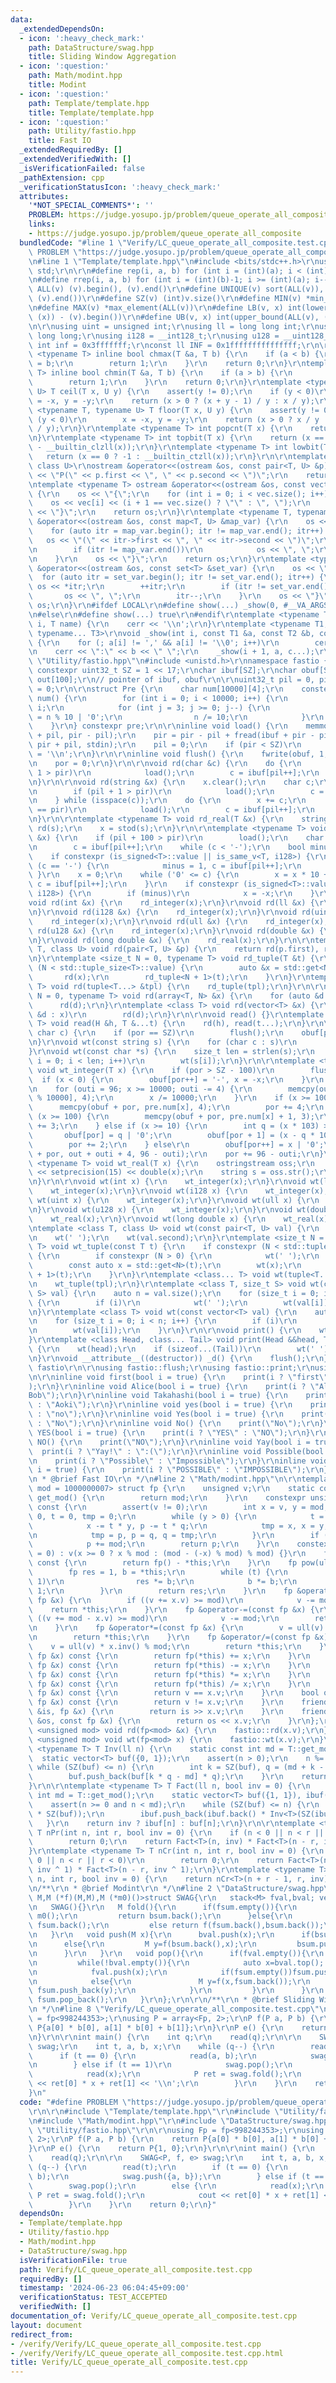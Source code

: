```yaml
---
data:
  _extendedDependsOn:
  - icon: ':heavy_check_mark:'
    path: DataStructure/swag.hpp
    title: Sliding Window Aggregation
  - icon: ':question:'
    path: Math/modint.hpp
    title: Modint
  - icon: ':question:'
    path: Template/template.hpp
    title: Template/template.hpp
  - icon: ':question:'
    path: Utility/fastio.hpp
    title: Fast IO
  _extendedRequiredBy: []
  _extendedVerifiedWith: []
  _isVerificationFailed: false
  _pathExtension: cpp
  _verificationStatusIcon: ':heavy_check_mark:'
  attributes:
    '*NOT_SPECIAL_COMMENTS*': ''
    PROBLEM: https://judge.yosupo.jp/problem/queue_operate_all_composite
    links:
    - https://judge.yosupo.jp/problem/queue_operate_all_composite
  bundledCode: "#line 1 \"Verify/LC_queue_operate_all_composite.test.cpp\"\n#define\
    \ PROBLEM \"https://judge.yosupo.jp/problem/queue_operate_all_composite\"\r\n\r\
    \n#line 1 \"Template/template.hpp\"\n#include <bits/stdc++.h>\r\nusing namespace\
    \ std;\r\n\r\n#define rep(i, a, b) for (int i = (int)(a); i < (int)(b); i++)\r\
    \n#define rrep(i, a, b) for (int i = (int)(b)-1; i >= (int)(a); i--)\r\n#define\
    \ ALL(v) (v).begin(), (v).end()\r\n#define UNIQUE(v) sort(ALL(v)), (v).erase(unique(ALL(v)),\
    \ (v).end())\r\n#define SZ(v) (int)v.size()\r\n#define MIN(v) *min_element(ALL(v))\r\
    \n#define MAX(v) *max_element(ALL(v))\r\n#define LB(v, x) int(lower_bound(ALL(v),\
    \ (x)) - (v).begin())\r\n#define UB(v, x) int(upper_bound(ALL(v), (x)) - (v).begin())\r\
    \n\r\nusing uint = unsigned int;\r\nusing ll = long long int;\r\nusing ull = unsigned\
    \ long long;\r\nusing i128 = __int128_t;\r\nusing u128 = __uint128_t;\r\nconst\
    \ int inf = 0x3fffffff;\r\nconst ll INF = 0x1fffffffffffffff;\r\n\r\ntemplate\
    \ <typename T> inline bool chmax(T &a, T b) {\r\n    if (a < b) {\r\n        a\
    \ = b;\r\n        return 1;\r\n    }\r\n    return 0;\r\n}\r\ntemplate <typename\
    \ T> inline bool chmin(T &a, T b) {\r\n    if (a > b) {\r\n        a = b;\r\n\
    \        return 1;\r\n    }\r\n    return 0;\r\n}\r\ntemplate <typename T, typename\
    \ U> T ceil(T x, U y) {\r\n    assert(y != 0);\r\n    if (y < 0)\r\n        x\
    \ = -x, y = -y;\r\n    return (x > 0 ? (x + y - 1) / y : x / y);\r\n}\r\ntemplate\
    \ <typename T, typename U> T floor(T x, U y) {\r\n    assert(y != 0);\r\n    if\
    \ (y < 0)\r\n        x = -x, y = -y;\r\n    return (x > 0 ? x / y : (x - y + 1)\
    \ / y);\r\n}\r\ntemplate <typename T> int popcnt(T x) {\r\n    return __builtin_popcountll(x);\r\
    \n}\r\ntemplate <typename T> int topbit(T x) {\r\n    return (x == 0 ? -1 : 63\
    \ - __builtin_clzll(x));\r\n}\r\ntemplate <typename T> int lowbit(T x) {\r\n \
    \   return (x == 0 ? -1 : __builtin_ctzll(x));\r\n}\r\n\r\ntemplate <class T,\
    \ class U>\r\nostream &operator<<(ostream &os, const pair<T, U> &p) {\r\n    os\
    \ << \"P(\" << p.first << \", \" << p.second << \")\";\r\n    return os;\r\n}\r\
    \ntemplate <typename T> ostream &operator<<(ostream &os, const vector<T> &vec)\
    \ {\r\n    os << \"{\";\r\n    for (int i = 0; i < vec.size(); i++) {\r\n    \
    \    os << vec[i] << (i + 1 == vec.size() ? \"\" : \", \");\r\n    }\r\n    os\
    \ << \"}\";\r\n    return os;\r\n}\r\ntemplate <typename T, typename U>\r\nostream\
    \ &operator<<(ostream &os, const map<T, U> &map_var) {\r\n    os << \"{\";\r\n\
    \    for (auto itr = map_var.begin(); itr != map_var.end(); itr++) {\r\n     \
    \   os << \"(\" << itr->first << \", \" << itr->second << \")\";\r\n        itr++;\r\
    \n        if (itr != map_var.end())\r\n            os << \", \";\r\n        itr--;\r\
    \n    }\r\n    os << \"}\";\r\n    return os;\r\n}\r\ntemplate <typename T> ostream\
    \ &operator<<(ostream &os, const set<T> &set_var) {\r\n    os << \"{\";\r\n  \
    \  for (auto itr = set_var.begin(); itr != set_var.end(); itr++) {\r\n       \
    \ os << *itr;\r\n        ++itr;\r\n        if (itr != set_var.end())\r\n     \
    \       os << \", \";\r\n        itr--;\r\n    }\r\n    os << \"}\";\r\n    return\
    \ os;\r\n}\r\n#ifdef LOCAL\r\n#define show(...) _show(0, #__VA_ARGS__, __VA_ARGS__)\r\
    \n#else\r\n#define show(...) true\r\n#endif\r\ntemplate <typename T> void _show(int\
    \ i, T name) {\r\n    cerr << '\\n';\r\n}\r\ntemplate <typename T1, typename T2,\
    \ typename... T3>\r\nvoid _show(int i, const T1 &a, const T2 &b, const T3 &...c)\
    \ {\r\n    for (; a[i] != ',' && a[i] != '\\0'; i++)\r\n        cerr << a[i];\r\
    \n    cerr << \":\" << b << \" \";\r\n    _show(i + 1, a, c...);\r\n}\n#line 2\
    \ \"Utility/fastio.hpp\"\n#include <unistd.h>\r\nnamespace fastio {\r\nstatic\
    \ constexpr uint32_t SZ = 1 << 17;\r\nchar ibuf[SZ];\r\nchar obuf[SZ];\r\nchar\
    \ out[100];\r\n// pointer of ibuf, obuf\r\n\r\nuint32_t pil = 0, pir = 0, por\
    \ = 0;\r\n\r\nstruct Pre {\r\n    char num[10000][4];\r\n    constexpr Pre() :\
    \ num() {\r\n        for (int i = 0; i < 10000; i++) {\r\n            int n =\
    \ i;\r\n            for (int j = 3; j >= 0; j--) {\r\n                num[i][j]\
    \ = n % 10 | '0';\r\n                n /= 10;\r\n            }\r\n        }\r\n\
    \    }\r\n} constexpr pre;\r\n\r\ninline void load() {\r\n    memmove(ibuf, ibuf\
    \ + pil, pir - pil);\r\n    pir = pir - pil + fread(ibuf + pir - pil, 1, SZ -\
    \ pir + pil, stdin);\r\n    pil = 0;\r\n    if (pir < SZ)\r\n        ibuf[pir++]\
    \ = '\\n';\r\n}\r\n\r\ninline void flush() {\r\n    fwrite(obuf, 1, por, stdout);\r\
    \n    por = 0;\r\n}\r\n\r\nvoid rd(char &c) {\r\n    do {\r\n        if (pil +\
    \ 1 > pir)\r\n            load();\r\n        c = ibuf[pil++];\r\n    } while (isspace(c));\r\
    \n}\r\n\r\nvoid rd(string &x) {\r\n    x.clear();\r\n    char c;\r\n    do {\r\
    \n        if (pil + 1 > pir)\r\n            load();\r\n        c = ibuf[pil++];\r\
    \n    } while (isspace(c));\r\n    do {\r\n        x += c;\r\n        if (pil\
    \ == pir)\r\n            load();\r\n        c = ibuf[pil++];\r\n    } while (!isspace(c));\r\
    \n}\r\n\r\ntemplate <typename T> void rd_real(T &x) {\r\n    string s;\r\n   \
    \ rd(s);\r\n    x = stod(s);\r\n}\r\n\r\ntemplate <typename T> void rd_integer(T\
    \ &x) {\r\n    if (pil + 100 > pir)\r\n        load();\r\n    char c;\r\n    do\r\
    \n        c = ibuf[pil++];\r\n    while (c < '-');\r\n    bool minus = 0;\r\n\
    \    if constexpr (is_signed<T>::value || is_same_v<T, i128>) {\r\n        if\
    \ (c == '-') {\r\n            minus = 1, c = ibuf[pil++];\r\n        }\r\n   \
    \ }\r\n    x = 0;\r\n    while ('0' <= c) {\r\n        x = x * 10 + (c & 15),\
    \ c = ibuf[pil++];\r\n    }\r\n    if constexpr (is_signed<T>::value || is_same_v<T,\
    \ i128>) {\r\n        if (minus)\r\n            x = -x;\r\n    }\r\n}\r\n\r\n\
    void rd(int &x) {\r\n    rd_integer(x);\r\n}\r\nvoid rd(ll &x) {\r\n    rd_integer(x);\r\
    \n}\r\nvoid rd(i128 &x) {\r\n    rd_integer(x);\r\n}\r\nvoid rd(uint &x) {\r\n\
    \    rd_integer(x);\r\n}\r\nvoid rd(ull &x) {\r\n    rd_integer(x);\r\n}\r\nvoid\
    \ rd(u128 &x) {\r\n    rd_integer(x);\r\n}\r\nvoid rd(double &x) {\r\n    rd_real(x);\r\
    \n}\r\nvoid rd(long double &x) {\r\n    rd_real(x);\r\n}\r\n\r\ntemplate <class\
    \ T, class U> void rd(pair<T, U> &p) {\r\n    return rd(p.first), rd(p.second);\r\
    \n}\r\ntemplate <size_t N = 0, typename T> void rd_tuple(T &t) {\r\n    if constexpr\
    \ (N < std::tuple_size<T>::value) {\r\n        auto &x = std::get<N>(t);\r\n \
    \       rd(x);\r\n        rd_tuple<N + 1>(t);\r\n    }\r\n}\r\ntemplate <class...\
    \ T> void rd(tuple<T...> &tpl) {\r\n    rd_tuple(tpl);\r\n}\r\n\r\ntemplate <size_t\
    \ N = 0, typename T> void rd(array<T, N> &x) {\r\n    for (auto &d : x)\r\n  \
    \      rd(d);\r\n}\r\ntemplate <class T> void rd(vector<T> &x) {\r\n    for (auto\
    \ &d : x)\r\n        rd(d);\r\n}\r\n\r\nvoid read() {}\r\ntemplate <class H, class...\
    \ T> void read(H &h, T &...t) {\r\n    rd(h), read(t...);\r\n}\r\n\r\nvoid wt(const\
    \ char c) {\r\n    if (por == SZ)\r\n        flush();\r\n    obuf[por++] = c;\r\
    \n}\r\nvoid wt(const string s) {\r\n    for (char c : s)\r\n        wt(c);\r\n\
    }\r\nvoid wt(const char *s) {\r\n    size_t len = strlen(s);\r\n    for (size_t\
    \ i = 0; i < len; i++)\r\n        wt(s[i]);\r\n}\r\n\r\ntemplate <typename T>\
    \ void wt_integer(T x) {\r\n    if (por > SZ - 100)\r\n        flush();\r\n  \
    \  if (x < 0) {\r\n        obuf[por++] = '-', x = -x;\r\n    }\r\n    int outi;\r\
    \n    for (outi = 96; x >= 10000; outi -= 4) {\r\n        memcpy(out + outi, pre.num[x\
    \ % 10000], 4);\r\n        x /= 10000;\r\n    }\r\n    if (x >= 1000) {\r\n  \
    \      memcpy(obuf + por, pre.num[x], 4);\r\n        por += 4;\r\n    } else if\
    \ (x >= 100) {\r\n        memcpy(obuf + por, pre.num[x] + 1, 3);\r\n        por\
    \ += 3;\r\n    } else if (x >= 10) {\r\n        int q = (x * 103) >> 10;\r\n \
    \       obuf[por] = q | '0';\r\n        obuf[por + 1] = (x - q * 10) | '0';\r\n\
    \        por += 2;\r\n    } else\r\n        obuf[por++] = x | '0';\r\n    memcpy(obuf\
    \ + por, out + outi + 4, 96 - outi);\r\n    por += 96 - outi;\r\n}\r\n\r\ntemplate\
    \ <typename T> void wt_real(T x) {\r\n    ostringstream oss;\r\n    oss << fixed\
    \ << setprecision(15) << double(x);\r\n    string s = oss.str();\r\n    wt(s);\r\
    \n}\r\n\r\nvoid wt(int x) {\r\n    wt_integer(x);\r\n}\r\nvoid wt(ll x) {\r\n\
    \    wt_integer(x);\r\n}\r\nvoid wt(i128 x) {\r\n    wt_integer(x);\r\n}\r\nvoid\
    \ wt(uint x) {\r\n    wt_integer(x);\r\n}\r\nvoid wt(ull x) {\r\n    wt_integer(x);\r\
    \n}\r\nvoid wt(u128 x) {\r\n    wt_integer(x);\r\n}\r\nvoid wt(double x) {\r\n\
    \    wt_real(x);\r\n}\r\nvoid wt(long double x) {\r\n    wt_real(x);\r\n}\r\n\r\
    \ntemplate <class T, class U> void wt(const pair<T, U> val) {\r\n    wt(val.first);\r\
    \n    wt(' ');\r\n    wt(val.second);\r\n}\r\ntemplate <size_t N = 0, typename\
    \ T> void wt_tuple(const T t) {\r\n    if constexpr (N < std::tuple_size<T>::value)\
    \ {\r\n        if constexpr (N > 0) {\r\n            wt(' ');\r\n        }\r\n\
    \        const auto x = std::get<N>(t);\r\n        wt(x);\r\n        wt_tuple<N\
    \ + 1>(t);\r\n    }\r\n}\r\ntemplate <class... T> void wt(tuple<T...> tpl) {\r\
    \n    wt_tuple(tpl);\r\n}\r\ntemplate <class T, size_t S> void wt(const array<T,\
    \ S> val) {\r\n    auto n = val.size();\r\n    for (size_t i = 0; i < n; i++)\
    \ {\r\n        if (i)\r\n            wt(' ');\r\n        wt(val[i]);\r\n    }\r\
    \n}\r\ntemplate <class T> void wt(const vector<T> val) {\r\n    auto n = val.size();\r\
    \n    for (size_t i = 0; i < n; i++) {\r\n        if (i)\r\n            wt(' ');\r\
    \n        wt(val[i]);\r\n    }\r\n}\r\n\r\nvoid print() {\r\n    wt('\\n');\r\n\
    }\r\ntemplate <class Head, class... Tail> void print(Head &&head, Tail &&...tail)\
    \ {\r\n    wt(head);\r\n    if (sizeof...(Tail))\r\n        wt(' ');\r\n    print(forward<Tail>(tail)...);\r\
    \n}\r\nvoid __attribute__((destructor)) _d() {\r\n    flush();\r\n}\r\n} // namespace\
    \ fastio\r\n\r\nusing fastio::flush;\r\nusing fastio::print;\r\nusing fastio::read;\r\
    \n\r\ninline void first(bool i = true) {\r\n    print(i ? \"first\" : \"second\"\
    );\r\n}\r\ninline void Alice(bool i = true) {\r\n    print(i ? \"Alice\" : \"\
    Bob\");\r\n}\r\ninline void Takahashi(bool i = true) {\r\n    print(i ? \"Takahashi\"\
    \ : \"Aoki\");\r\n}\r\ninline void yes(bool i = true) {\r\n    print(i ? \"yes\"\
    \ : \"no\");\r\n}\r\ninline void Yes(bool i = true) {\r\n    print(i ? \"Yes\"\
    \ : \"No\");\r\n}\r\ninline void No() {\r\n    print(\"No\");\r\n}\r\ninline void\
    \ YES(bool i = true) {\r\n    print(i ? \"YES\" : \"NO\");\r\n}\r\ninline void\
    \ NO() {\r\n    print(\"NO\");\r\n}\r\ninline void Yay(bool i = true) {\r\n  \
    \  print(i ? \"Yay!\" : \":(\");\r\n}\r\ninline void Possible(bool i = true) {\r\
    \n    print(i ? \"Possible\" : \"Impossible\");\r\n}\r\ninline void POSSIBLE(bool\
    \ i = true) {\r\n    print(i ? \"POSSIBLE\" : \"IMPOSSIBLE\");\r\n}\r\n\r\n/**\r\
    \n * @brief Fast IO\r\n */\n#line 2 \"Math/modint.hpp\"\n\r\ntemplate <unsigned\
    \ mod = 1000000007> struct fp {\r\n    unsigned v;\r\n    static constexpr int\
    \ get_mod() {\r\n        return mod;\r\n    }\r\n    constexpr unsigned inv()\
    \ const {\r\n        assert(v != 0);\r\n        int x = v, y = mod, p = 1, q =\
    \ 0, t = 0, tmp = 0;\r\n        while (y > 0) {\r\n            t = x / y;\r\n\
    \            x -= t * y, p -= t * q;\r\n            tmp = x, x = y, y = tmp;\r\
    \n            tmp = p, p = q, q = tmp;\r\n        }\r\n        if (p < 0)\r\n\
    \            p += mod;\r\n        return p;\r\n    }\r\n    constexpr fp(ll x\
    \ = 0) : v(x >= 0 ? x % mod : (mod - (-x) % mod) % mod) {}\r\n    fp operator-()\
    \ const {\r\n        return fp() - *this;\r\n    }\r\n    fp pow(ull t) {\r\n\
    \        fp res = 1, b = *this;\r\n        while (t) {\r\n            if (t &\
    \ 1)\r\n                res *= b;\r\n            b *= b;\r\n            t >>=\
    \ 1;\r\n        }\r\n        return res;\r\n    }\r\n    fp &operator+=(const\
    \ fp &x) {\r\n        if ((v += x.v) >= mod)\r\n            v -= mod;\r\n    \
    \    return *this;\r\n    }\r\n    fp &operator-=(const fp &x) {\r\n        if\
    \ ((v += mod - x.v) >= mod)\r\n            v -= mod;\r\n        return *this;\r\
    \n    }\r\n    fp &operator*=(const fp &x) {\r\n        v = ull(v) * x.v % mod;\r\
    \n        return *this;\r\n    }\r\n    fp &operator/=(const fp &x) {\r\n    \
    \    v = ull(v) * x.inv() % mod;\r\n        return *this;\r\n    }\r\n    fp operator+(const\
    \ fp &x) const {\r\n        return fp(*this) += x;\r\n    }\r\n    fp operator-(const\
    \ fp &x) const {\r\n        return fp(*this) -= x;\r\n    }\r\n    fp operator*(const\
    \ fp &x) const {\r\n        return fp(*this) *= x;\r\n    }\r\n    fp operator/(const\
    \ fp &x) const {\r\n        return fp(*this) /= x;\r\n    }\r\n    bool operator==(const\
    \ fp &x) const {\r\n        return v == x.v;\r\n    }\r\n    bool operator!=(const\
    \ fp &x) const {\r\n        return v != x.v;\r\n    }\r\n    friend istream &operator>>(istream\
    \ &is, fp &x) {\r\n        return is >> x.v;\r\n    }\r\n    friend ostream &operator<<(ostream\
    \ &os, const fp &x) {\r\n        return os << x.v;\r\n    }\r\n};\r\n\r\ntemplate\
    \ <unsigned mod> void rd(fp<mod> &x) {\r\n    fastio::rd(x.v);\r\n}\r\ntemplate\
    \ <unsigned mod> void wt(fp<mod> x) {\r\n    fastio::wt(x.v);\r\n}\r\n\r\ntemplate\
    \ <typename T> T Inv(ll n) {\r\n    static const int md = T::get_mod();\r\n  \
    \  static vector<T> buf({0, 1});\r\n    assert(n > 0);\r\n    n %= md;\r\n   \
    \ while (SZ(buf) <= n) {\r\n        int k = SZ(buf), q = (md + k - 1) / k;\r\n\
    \        buf.push_back(buf[k * q - md] * q);\r\n    }\r\n    return buf[n];\r\n\
    }\r\n\r\ntemplate <typename T> T Fact(ll n, bool inv = 0) {\r\n    static const\
    \ int md = T::get_mod();\r\n    static vector<T> buf({1, 1}), ibuf({1, 1});\r\n\
    \    assert(n >= 0 and n < md);\r\n    while (SZ(buf) <= n) {\r\n        buf.push_back(buf.back()\
    \ * SZ(buf));\r\n        ibuf.push_back(ibuf.back() * Inv<T>(SZ(ibuf)));\r\n \
    \   }\r\n    return inv ? ibuf[n] : buf[n];\r\n}\r\n\r\ntemplate <typename T>\
    \ T nPr(int n, int r, bool inv = 0) {\r\n    if (n < 0 || n < r || r < 0)\r\n\
    \        return 0;\r\n    return Fact<T>(n, inv) * Fact<T>(n - r, inv ^ 1);\r\n\
    }\r\ntemplate <typename T> T nCr(int n, int r, bool inv = 0) {\r\n    if (n <\
    \ 0 || n < r || r < 0)\r\n        return 0;\r\n    return Fact<T>(n, inv) * Fact<T>(r,\
    \ inv ^ 1) * Fact<T>(n - r, inv ^ 1);\r\n}\r\ntemplate <typename T> T nHr(int\
    \ n, int r, bool inv = 0) {\r\n    return nCr<T>(n + r - 1, r, inv);\r\n}\r\n\r\
    \n/**\r\n * @brief Modint\r\n */\n#line 2 \"DataStructure/swag.hpp\"\n\r\ntemplate<typename\
    \ M,M (*f)(M,M),M (*m0)()>struct SWAG{\r\n   stack<M> fval,bval; vector<M> fsum,bsum;\r\
    \n   SWAG(){}\r\n   M fold(){\r\n      if(fsum.empty()){\r\n         if(bsum.empty())return\
    \ m0();\r\n         return bsum.back();\r\n      }else{\r\n         if(bsum.empty())return\
    \ fsum.back();\r\n         else return f(fsum.back(),bsum.back());\r\n      }\r\
    \n   }\r\n   void push(M x){\r\n      bval.push(x);\r\n      if(bsum.empty())bsum.push_back(x);\r\
    \n      else{\r\n         M y=f(bsum.back(),x);\r\n         bsum.push_back(y);\r\
    \n      }\r\n   }\r\n   void pop(){\r\n      if(fval.empty()){\r\n         bsum.clear();\r\
    \n         while(!bval.empty()){\r\n            auto x=bval.top(); bval.pop();\r\
    \n            fval.push(x);\r\n            if(fsum.empty())fsum.push_back(x);\r\
    \n            else{\r\n               M y=f(x,fsum.back());\r\n              \
    \ fsum.push_back(y);\r\n            }\r\n         }\r\n      }\r\n      fval.pop();\
    \ fsum.pop_back();\r\n   }\r\n};\r\n\r\n/**\r\n * @brief Sliding Window Aggregation\r\
    \n */\n#line 8 \"Verify/LC_queue_operate_all_composite.test.cpp\"\n\r\nusing Fp\
    \ = fp<998244353>;\r\nusing P = array<Fp, 2>;\r\nP f(P a, P b) {\r\n    return\
    \ P{a[0] * b[0], a[1] * b[0] + b[1]};\r\n}\r\nP e() {\r\n    return P{1, 0};\r\
    \n}\r\n\r\nint main() {\r\n    int q;\r\n    read(q);\r\n\r\n    SWAG<P, f, e>\
    \ swag;\r\n    int t, a, b, x;\r\n    while (q--) {\r\n        read(t);\r\n  \
    \      if (t == 0) {\r\n            read(a, b);\r\n            swag.push({a, b});\r\
    \n        } else if (t == 1)\r\n            swag.pop();\r\n        else {\r\n\
    \            read(x);\r\n            P ret = swag.fold();\r\n            cout\
    \ << ret[0] * x + ret[1] << '\\n';\r\n        }\r\n    }\r\n    return 0;\r\n\
    }\n"
  code: "#define PROBLEM \"https://judge.yosupo.jp/problem/queue_operate_all_composite\"\
    \r\n\r\n#include \"Template/template.hpp\"\r\n#include \"Utility/fastio.hpp\"\r\
    \n#include \"Math/modint.hpp\"\r\n#include \"DataStructure/swag.hpp\"\r\n#include\
    \ \"Utility/fastio.hpp\"\r\n\r\nusing Fp = fp<998244353>;\r\nusing P = array<Fp,\
    \ 2>;\r\nP f(P a, P b) {\r\n    return P{a[0] * b[0], a[1] * b[0] + b[1]};\r\n\
    }\r\nP e() {\r\n    return P{1, 0};\r\n}\r\n\r\nint main() {\r\n    int q;\r\n\
    \    read(q);\r\n\r\n    SWAG<P, f, e> swag;\r\n    int t, a, b, x;\r\n    while\
    \ (q--) {\r\n        read(t);\r\n        if (t == 0) {\r\n            read(a,\
    \ b);\r\n            swag.push({a, b});\r\n        } else if (t == 1)\r\n    \
    \        swag.pop();\r\n        else {\r\n            read(x);\r\n           \
    \ P ret = swag.fold();\r\n            cout << ret[0] * x + ret[1] << '\\n';\r\n\
    \        }\r\n    }\r\n    return 0;\r\n}"
  dependsOn:
  - Template/template.hpp
  - Utility/fastio.hpp
  - Math/modint.hpp
  - DataStructure/swag.hpp
  isVerificationFile: true
  path: Verify/LC_queue_operate_all_composite.test.cpp
  requiredBy: []
  timestamp: '2024-06-23 06:04:45+09:00'
  verificationStatus: TEST_ACCEPTED
  verifiedWith: []
documentation_of: Verify/LC_queue_operate_all_composite.test.cpp
layout: document
redirect_from:
- /verify/Verify/LC_queue_operate_all_composite.test.cpp
- /verify/Verify/LC_queue_operate_all_composite.test.cpp.html
title: Verify/LC_queue_operate_all_composite.test.cpp
---
```

